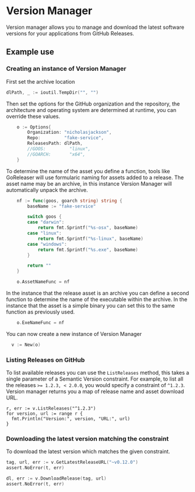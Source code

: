 # Version Manager 

Version manager allows you to manage and download the latest software versions for your applications from GitHub Releases.

## Example use

### Creating an instance of Version Manager

First set the archive location

```go
dlPath, _ := ioutil.TempDir("", "")
```

Then set the options for the GitHub organization and the repository, the architecture and operating system are 
determined at runtime, you can override these values.

```go
	o := Options{
		Organization: "nicholasjackson",
		Repo:         "fake-service",
		ReleasesPath: dlPath,
		//GOOS:         "linux",
		//GOARCH:       "x64",
	}
```

To determine the name of the asset you define a function, tools like GoReleaser will use formularic naming
for assets added to a release. The asset name may be an archive, in this instance Version Manager will automatically unpack the archive.

```go
	nf := func(goos, goarch string) string {
		baseName := "fake-service"

		switch goos {
		case "darwin":
			return fmt.Sprintf("%s-osx", baseName)
		case "linux":
			return fmt.Sprintf("%s-linux", baseName)
		case "windows":
			return fmt.Sprintf("%s.exe", baseName)
		}

		return ""
	}

	o.AssetNameFunc = nf
```

In the instance that the release asset is an archive you can define a second function to determine the name of the executable within the archive.
In the instance that the asset is a simple binary you can set this to the same function as previously used.

```go
	o.ExeNameFunc = nf
```

You can now create a new instance of Version Manager

```go
  v := New(o)
```

### Listing Releases on GitHub

To list available releases you can use the `ListReleases` method, this takes a single parameter of a Semantic Version constraint.
For example, to list all the releases `>= 1.2.3, < 2.0.0`, you would specify a constraint of `^1.2.3`. Version manager returns you a map
of release name and asset download URL.

```
r, err := v.ListReleases("^1.2.3")
for version, url := range r {
  fmt.Println("Version:", version, "URL:", url)
}
```

### Downloading the latest version matching the constraint

To download the latest version which matches the given constraint.

```go
tag, url, err := v.GetLatestReleaseURL("~v0.12.0")
assert.NoError(t, err)

dl, err := v.DownloadRelease(tag, url)
assert.NoError(t, err)
```